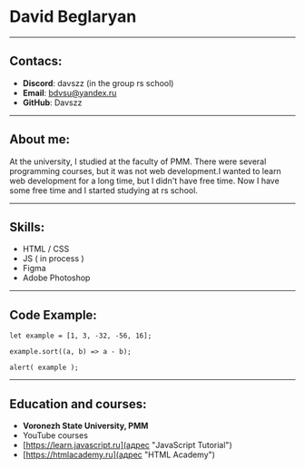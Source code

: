 # David Beglaryan
***
## Contacs:
* **Discord**: davszz (in the group rs school)
* **Email**: bdvsu@yandex.ru
* **GitHub**: Davszz


***
## About me:
At the university, I studied at the faculty of PMM. There were several programming courses, but it was not web
development.I wanted to learn web development for a long time, but I didn't have free time.
Now I have some free time and I started studying at rs school.

***
## Skills:
- HTML / CSS
- JS ( in process )
- Figma
- Adobe Photoshop

***
## Code Example:
```
let example = [1, 3, -32, -56, 16];

example.sort((a, b) => a - b);

alert( example );
```
***
## Education and courses:
* **Voronezh State University, PMM**
* YouTube courses
* [https://learn.javascript.ru](адрес "JavaScript Tutorial")
* [https://htmlacademy.ru](адрес "HTML Academy")
